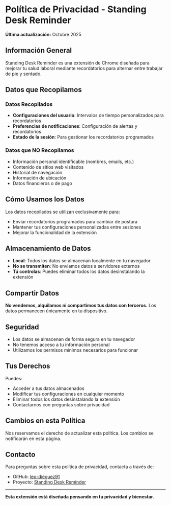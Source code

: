 # Política de Privacidad - Standing Desk Reminder

**Última actualización:** Octubre 2025

## Información General

Standing Desk Reminder es una extensión de Chrome diseñada para mejorar tu salud laboral mediante recordatorios para alternar entre trabajar de pie y sentado.

## Datos que Recopilamos

### Datos Recopilados
- **Configuraciones del usuario**: Intervalos de tiempo personalizados para recordatorios
- **Preferencias de notificaciones**: Configuración de alertas y recordatorios
- **Estado de la sesión**: Para gestionar los recordatorios programados

### Datos que NO Recopilamos
- Información personal identificable (nombres, emails, etc.)
- Contenido de sitios web visitados
- Historial de navegación
- Información de ubicación
- Datos financieros o de pago

## Cómo Usamos los Datos

Los datos recopilados se utilizan exclusivamente para:
- Enviar recordatorios programados para cambiar de postura
- Mantener tus configuraciones personalizadas entre sesiones
- Mejorar la funcionalidad de la extensión

## Almacenamiento de Datos

- **Local**: Todos los datos se almacenan localmente en tu navegador
- **No se transmiten**: No enviamos datos a servidores externos
- **Tú controlas**: Puedes eliminar todos los datos desinstalando la extensión

## Compartir Datos

**No vendemos, alquilamos ni compartimos tus datos con terceros.** Los datos permanecen únicamente en tu dispositivo.

## Seguridad

- Los datos se almacenan de forma segura en tu navegador
- No tenemos acceso a tu información personal
- Utilizamos los permisos mínimos necesarios para funcionar

## Tus Derechos

Puedes:
- Acceder a tus datos almacenados
- Modificar tus configuraciones en cualquier momento
- Eliminar todos los datos desinstalando la extensión
- Contactarnos con preguntas sobre privacidad

## Cambios en esta Política

Nos reservamos el derecho de actualizar esta política. Los cambios se notificarán en esta página.

## Contacto

Para preguntas sobre esta política de privacidad, contacta a través de:
- GitHub: [leo-dieguez91](https://github.com/leo-dieguez91)
- Proyecto: [Standing Desk Reminder](https://github.com/leo-dieguez91/Standing-Desk-Reminder)

---

**Esta extensión está diseñada pensando en tu privacidad y bienestar.**